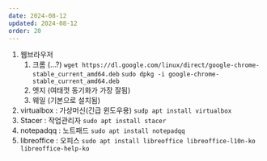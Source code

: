 ```yaml
---
date: 2024-08-12
updated: 2024-08-12
order: 20
---
```

1. 웹브라우저
	1. 크롬 (...?)
		`wget https://dl.google.com/linux/direct/google-chrome-stable_current_amd64.deb`
		`sudo dpkg -i google-chrome-stable_current_amd64.deb`
	1. 엣지 (여태껏 동기화가 가장 잘됨)
	2. 웨일 (기본으로 설치됨)
2. virtualbox : 가상머신(긴급 윈도우용)
	`sudp apt install virtualbox`
3. Stacer : 작업관리자
	`sudo apt install stacer`
4. notepadqq : 노트패드
	`sudo apt install notepadqq`
5. libreoffice : 오피스
	`sudo apt install libreoffice libreoffice-l10n-ko libreoffice-help-ko`